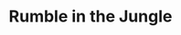 ---
layout: other-video
permalink: /rumble-in-the-jungle
title: Rumble in the Jungle
video_number: 41
release_date: 1997-01-01
description: |
  I made this movie in 1997, shot on VHS and edited on two VCR’s like all my old movies. It sucked, but I did a pretty good job on the trailer.
yt_description: |
  10 year anniversary!!! This is just the trailer. I won't upload the whole thing because it sucks!
cast: 
video_id: XhzH6k6B8og
video_id_info: (trailer)
bitchute_id: XbWMI5dKfgQQ/
archive_id: 
poster: rumble-in-the-jungle.jpg
video_available: true
medium: live action
old_cm_description: |
  A group of people are stranded on a jungle island where a harmful mixture of chemicals was dropped by a plane. As a result of this accident, strange radiation takes possession of the island and transforms the animals into monsters. The group is attacked by flesh eating snakes and giant wasps, but their worst enemy is a vicious werewolf. The movie is full of clichés. For example, Joe keeps tripping when he's running from the wolf, just like victims in slasher films always do. It was all meant to be stupid. The wolf was just a kid wearing a mask.
james_old_star_rating: 3
james_old_number_rating: 7
---